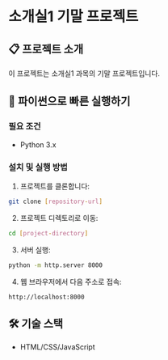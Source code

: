 # 소개실1 기말 프로젝트

## 📋 프로젝트 소개
이 프로젝트는 소개실1 과목의 기말 프로젝트입니다.

## 🚀 파이썬으로 빠른 실행하기

### 필요 조건
- Python 3.x

### 설치 및 실행 방법
1. 프로젝트를 클론합니다:
```bash
git clone [repository-url]
```

2. 프로젝트 디렉토리로 이동:
```bash
cd [project-directory]
```

3. 서버 실행:
```bash
python -m http.server 8000
```

4. 웹 브라우저에서 다음 주소로 접속:
```
http://localhost:8000
```

## 🛠️ 기술 스택
- HTML/CSS/JavaScript

